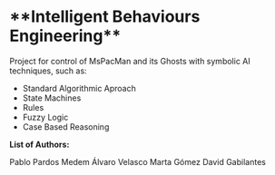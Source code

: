 <h1>**Intelligent Behaviours Engineering**</h1>
Project for control of MsPacMan and its Ghosts with symbolic AI techniques, such as:

<ul>
  <li>Standard Algorithmic Aproach</li>
  <li>State Machines</li>
  <li>Rules</li>
  <li>Fuzzy Logic</li>
  <li>Case Based Reasoning</li>
</ul>  

**List of Authors:**

Pablo Pardos Medem
Álvaro Velasco
Marta Gómez
David Gabilantes

